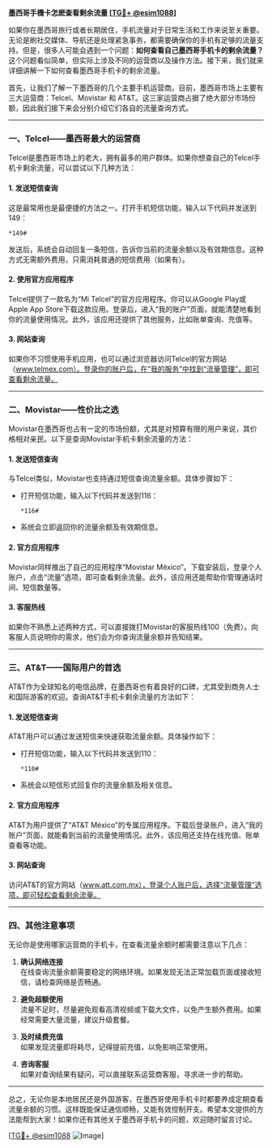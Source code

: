 **墨西哥手機卡怎麽查看剩余流量 [[TG💪+ @esim1088](https://t.me/s/esim1088)]**

如果你在墨西哥旅行或者长期居住，手机流量对于日常生活和工作来说至关重要。无论是刷社交媒体、导航还是处理紧急事务，都需要确保你的手机有足够的流量支持。但是，很多人可能会遇到一个问题：**如何查看自己墨西哥手机卡的剩余流量？** 这个问题看似简单，但实际上涉及不同的运营商以及操作方法。接下来，我们就来详细讲解一下如何查看墨西哥手机卡的剩余流量。

首先，让我们了解一下墨西哥的几个主要手机运营商。目前，墨西哥市场上主要有三大运营商：Telcel、Movistar 和 AT&T。这三家运营商占据了绝大部分市场份额，因此我们接下来会分别介绍它们各自的流量查询方式。

---

### **一、Telcel——墨西哥最大的运营商**

Telcel是墨西哥市场上的老大，拥有最多的用户群体。如果你想查自己的Telcel手机卡剩余流量，可以尝试以下几种方法：

#### **1. 发送短信查询**
这是最常用也是最便捷的方法之一。打开手机短信功能，输入以下代码并发送到149：
```
*149#
```
发送后，系统会自动回复一条短信，告诉你当前的流量余额以及有效期信息。这种方式无需额外费用，只需消耗普通的短信费用（如果有）。

#### **2. 使用官方应用程序**
Telcel提供了一款名为“Mi Telcel”的官方应用程序。你可以从Google Play或Apple App Store下载这款应用。登录后，进入“我的账户”页面，就能清楚地看到你的流量使用情况。此外，该应用还提供了其他服务，比如账单查询、充值等。

#### **3. 网站查询**
如果你不习惯使用手机应用，也可以通过浏览器访问Telcel的官方网站（www.telmex.com）。登录你的账户后，在“我的服务”中找到“流量管理”，即可查看剩余流量。

---

### **二、Movistar——性价比之选**

Movistar在墨西哥也占有一定的市场份额，尤其是对预算有限的用户来说，其价格相对亲民。以下是查询Movistar手机卡剩余流量的方法：

#### **1. 发送短信查询**
与Telcel类似，Movistar也支持通过短信查询流量余额。具体步骤如下：
- 打开短信功能，输入以下代码并发送到116：
  ```
  *116#
  ```
- 系统会立即返回你的流量余额及有效期信息。

#### **2. 官方应用程序**
Movistar同样推出了自己的应用程序“Movistar México”。下载安装后，登录个人账户，点击“流量”选项，即可查看剩余流量。此外，该应用还能帮助你管理通话时间、短信数量等。

#### **3. 客服热线**
如果你不熟悉上述两种方式，可以直接拨打Movistar的客服热线100（免费）。向客服人员说明你的需求，他们会为你查询流量余额并告知结果。

---

### **三、AT&T——国际用户的首选**

AT&T作为全球知名的电信品牌，在墨西哥也有着良好的口碑，尤其受到商务人士和国际游客的欢迎。查询AT&T手机卡剩余流量的方法如下：

#### **1. 发送短信查询**
AT&T用户可以通过发送短信来快速获取流量余额。具体操作如下：
- 打开短信功能，输入以下代码并发送到110：
  ```
  *110#
  ```
- 系统会以短信形式回复你的流量余额及相关信息。

#### **2. 官方应用程序**
AT&T为用户提供了“AT&T México”的专属应用程序。下载后登录账户，进入“我的账户”页面，就能看到当前的流量使用情况。此外，该应用还支持在线充值、账单查看等功能。

#### **3. 网站查询**
访问AT&T的官方网站（www.att.com.mx），登录个人账户后，选择“流量管理”选项，即可轻松查看剩余流量。

---

### **四、其他注意事项**

无论你是使用哪家运营商的手机卡，在查看流量余额时都需要注意以下几点：

1. **确认网络连接**  
   在线查询流量余额需要稳定的网络环境。如果发现无法正常加载页面或接收短信，请检查网络是否畅通。

2. **避免超额使用**  
   流量不足时，尽量避免观看高清视频或下载大文件，以免产生额外费用。如果经常需要大量流量，建议升级套餐。

3. **及时续费充值**  
   如果发现流量即将耗尽，记得提前充值，以免影响正常使用。

4. **咨询客服**  
   如果对查询结果有疑问，可以直接联系运营商客服，寻求进一步的帮助。

---

总之，无论你是本地居民还是外国游客，在墨西哥使用手机卡时都要养成定期查看流量余额的习惯。这样既能保证通信顺畅，又能有效控制开支。希望本文提供的方法能帮到大家！如果你还有其他关于墨西哥手机卡的问题，欢迎随时留言讨论。

[[TG💪+ @esim1088](https://t.me/s/esim1088) ![Image](https://i.postimg.cc/4NQfJmqS/Snipaste-2025-05-13-00-14-12.png)]